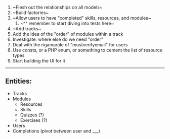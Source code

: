 1. ~Flesh out the relationships on all models~
2. ~Build factories~
4. ~Allow users to have "completed" skills, resources, and modules~
    1. ~^^ remember to start diving into tests here~
5. ~Add tracks~
6. Add the idea of the "order" of modules within a track
7. Investigate: where else do we need "order"
8. Deal with the rigamarole of "mustverifyemail" for users
9. Use consts, or a PHP enum, or something to cement the list of resource types
10. Start building the UI for it


---

## Entities:
- Tracks
- Modules
    - Resources
    - Skills
    - Quizzes (?)
    - Exercises (?)
- Users
- Completions (pivot between user and ___)
